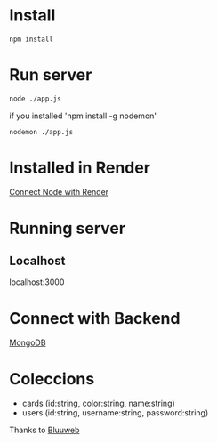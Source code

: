 # Install
```bash
npm install
```
# Run server
```bash
node ./app.js
```
if you installed 'npm install -g nodemon'
```bash
nodemon ./app.js
```
# Installed in Render
[Connect Node with Render](https://www.youtube.com/watch?v=bnCOyGaSe84)

# Running server
## Localhost
localhost:3000

# Connect with Backend
[MongoDB](https://cloud.mongodb.com/)
# Coleccions
- cards (id:string, color:string, name:string)
- users (id:string, username:string, password:string)

Thanks to [
Bluuweb](https://www.youtube.com/watch?v=VmH4tPbbDsM&list=PLPl81lqbj-4IEnmCXEJeEXPepr8gWtsl6&index=7)